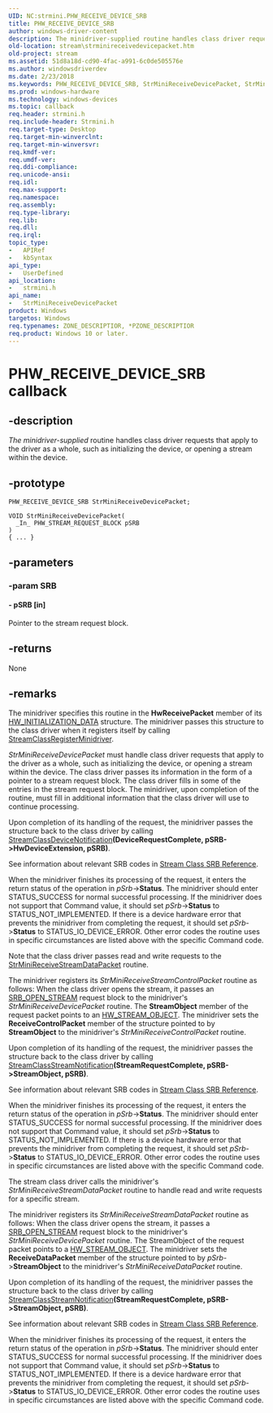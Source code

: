 ```yaml
---
UID: NC:strmini.PHW_RECEIVE_DEVICE_SRB
title: PHW_RECEIVE_DEVICE_SRB
author: windows-driver-content
description: The minidriver-supplied routine handles class driver requests that apply to the driver as a whole, such as initializing the device, or opening a stream within the device.
old-location: stream\strminireceivedevicepacket.htm
old-project: stream
ms.assetid: 51d8a18d-cd90-4fac-a991-6c0de505576e
ms.author: windowsdriverdev
ms.date: 2/23/2018
ms.keywords: PHW_RECEIVE_DEVICE_SRB, StrMiniReceiveDevicePacket, StrMiniReceiveDevicePacket routine [Streaming Media Devices], stream.strminireceivedevicepacket, strmini-routines_5c9f03d0-a2b0-4078-8ef8-d84cf150355c.xml, strmini/StrMiniReceiveDevicePacket
ms.prod: windows-hardware
ms.technology: windows-devices
ms.topic: callback
req.header: strmini.h
req.include-header: Strmini.h
req.target-type: Desktop
req.target-min-winverclnt: 
req.target-min-winversvr: 
req.kmdf-ver: 
req.umdf-ver: 
req.ddi-compliance: 
req.unicode-ansi: 
req.idl: 
req.max-support: 
req.namespace: 
req.assembly: 
req.type-library: 
req.lib: 
req.dll: 
req.irql: 
topic_type:
-	APIRef
-	kbSyntax
api_type:
-	UserDefined
api_location:
-	strmini.h
api_name:
-	StrMiniReceiveDevicePacket
product: Windows
targetos: Windows
req.typenames: ZONE_DESCRIPTIOR, *PZONE_DESCRIPTIOR
req.product: Windows 10 or later.
---
```


# PHW_RECEIVE_DEVICE_SRB callback


## -description


<i>The minidriver-supplied </i> routine handles class driver requests that apply to the driver as a whole, such as initializing the device, or opening a stream within the device.


## -prototype


````
PHW_RECEIVE_DEVICE_SRB StrMiniReceiveDevicePacket;

VOID StrMiniReceiveDevicePacket(
  _In_ PHW_STREAM_REQUEST_BLOCK pSRB
)
{ ... }
````


## -parameters




### -param SRB








#### - pSRB [in]

Pointer to the stream request block.


## -returns



None




## -remarks



The minidriver specifies this routine in the <b>HwReceivePacket</b> member of its <a href="..\storport\ns-storport-_hw_initialization_data.md">HW_INITIALIZATION_DATA</a> structure. The minidriver passes this structure to the class driver when it registers itself by calling <a href="https://msdn.microsoft.com/library/windows/hardware/ff568263">StreamClassRegisterMinidriver</a>.

<i>StrMiniReceiveDevicePacket</i> must handle class driver requests that apply to the driver as a whole, such as initializing the device, or opening a stream within the device. The class driver passes its information in the form of a pointer to a stream request block. The class driver fills in some of the entries in the stream request block. The minidriver, upon completion of the routine, must fill in additional information that the class driver will use to continue processing. 

Upon completion of its handling of the request, the minidriver passes the structure back to the class driver by calling <a href="..\strmini\nf-strmini-streamclassdevicenotification.md">StreamClassDeviceNotification</a><b>(DeviceRequestComplete, pSRB-&gt;HwDeviceExtension, pSRB)</b>. 

See information about relevant SRB codes in <a href="https://msdn.microsoft.com/library/windows/hardware/ff568295">Stream Class SRB Reference</a>.

When the minidriver finishes its processing of the request, it enters the return status of the operation in <i>pSrb</i>-&gt;<b>Status</b>. The minidriver should enter STATUS_SUCCESS for normal successful processing. If the minidriver does not support that Command value, it should set <i>pSrb</i>-&gt;<b>Status</b> to STATUS_NOT_IMPLEMENTED. If there is a device hardware error that prevents the minidriver from completing the request, it should set <i>pSrb</i>-&gt;<b>Status</b> to STATUS_IO_DEVICE_ERROR. Other error codes the routine uses in specific circumstances are listed above with the specific Command code.

Note that the class driver passes read and write requests to the <a href="https://msdn.microsoft.com/library/windows/hardware/ff568470">StrMiniReceiveStreamDataPacket</a> routine.

The minidriver registers its <i>StrMiniReceiveStreamControlPacket</i> routine as follows: When the class driver opens the stream, it passes an <a href="https://msdn.microsoft.com/library/windows/hardware/ff568191">SRB_OPEN_STREAM</a> request block to the minidriver's <i>StrMiniReceiveDevicePacket</i> routine. The <b>StreamObject</b> member of the request packet points to an <a href="..\strmini\ns-strmini-_hw_stream_object.md">HW_STREAM_OBJECT</a>. The minidriver sets the <b>ReceiveControlPacket</b> member of the structure pointed to by <b>StreamObject</b> to the minidriver's <i>StrMiniReceiveControlPacket</i> routine. 

Upon completion of its handling of the request, the minidriver passes the structure back to the class driver by calling <a href="..\strmini\nf-strmini-streamclassstreamnotification.md">StreamClassStreamNotification</a><b>(StreamRequestComplete, pSRB-&gt;StreamObject, pSRB)</b>. 

See information about relevant SRB codes in <a href="https://msdn.microsoft.com/library/windows/hardware/ff568295">Stream Class SRB Reference</a>.

When the minidriver finishes its processing of the request, it enters the return status of the operation in <i>pSrb</i>-&gt;<b>Status</b>. The minidriver should enter STATUS_SUCCESS for normal successful processing. If the minidriver does not support that Command value, it should set <i>pSrb</i>-&gt;<b>Status</b> to STATUS_NOT_IMPLEMENTED. If there is a device hardware error that prevents the minidriver from completing the request, it should set <i>pSrb</i>-&gt;<b>Status</b> to STATUS_IO_DEVICE_ERROR. Other error codes the routine uses in specific circumstances are listed above with the specific Command code.

The stream class driver calls the minidriver's <i>StrMiniReceiveStreamDataPacket</i> routine to handle read and write requests for a specific stream.

The minidriver registers its <i>StrMiniReceiveStreamDataPacket</i> routine as follows: When the class driver opens the stream, it passes a <a href="https://msdn.microsoft.com/library/windows/hardware/ff568191">SRB_OPEN_STREAM</a> request block to the minidriver's <i>StrMiniReceiveDevicePacket</i> routine. The StreamObject of the request packet points to a <a href="..\strmini\ns-strmini-_hw_stream_object.md">HW_STREAM_OBJECT</a>. The minidriver sets the <b>ReceiveDataPacket</b> member of the structure pointed to by <i>pSrb</i>-&gt;<b>StreamObject</b> to the minidriver's <i>StrMiniReceiveDataPacket</i> routine. 

Upon completion of its handling of the request, the minidriver passes the structure back to the class driver by calling <a href="..\strmini\nf-strmini-streamclassstreamnotification.md">StreamClassStreamNotification</a><b>(StreamRequestComplete, pSRB-&gt;StreamObject, pSRB)</b>. 

See information about relevant SRB codes in <a href="https://msdn.microsoft.com/library/windows/hardware/ff568295">Stream Class SRB Reference</a>.

When the minidriver finishes its processing of the request, it enters the return status of the operation in <i>pSrb</i>-&gt;<b>Status</b>. The minidriver should enter STATUS_SUCCESS for normal successful processing. If the minidriver does not support that Command value, it should set <i>pSrb</i>-&gt;<b>Status</b> to STATUS_NOT_IMPLEMENTED. If there is a device hardware error that prevents the minidriver from completing the request, it should set <i>pSrb</i>-&gt;<b>Status</b> to STATUS_IO_DEVICE_ERROR. Other error codes the routine uses in specific circumstances are listed above with the specific Command code.



